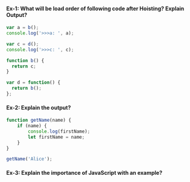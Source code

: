 #### Ex-1: What will be load order of following code after Hoisting? Explain Output?

```js
var a = b();
console.log('>>>a: ', a);

var c = d();
console.log('>>>c: ', c);

function b() {
  return c;
}

var d = function() {
  return b();
};
```

#### Ex-2: Explain the output?

```js
function getName(name) {
	if (name) {
		console.log(firstName);
		let firstName = name;
	}
}

getName('Alice');
```

#### Ex-3: Explain the importance of JavaScript with an example?

